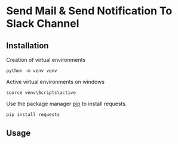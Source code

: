 # Send Mail & Send Notification To Slack Channel


## Installation

Creation of virtual environments

```
python -m venv venv
```

Active virtual environments on windows

```
source venv\Scripts\active
```

Use the package manager [pip](https://pip.pypa.io/en/stable/) to install requests.

```bash
pip install requests
```

## Usage